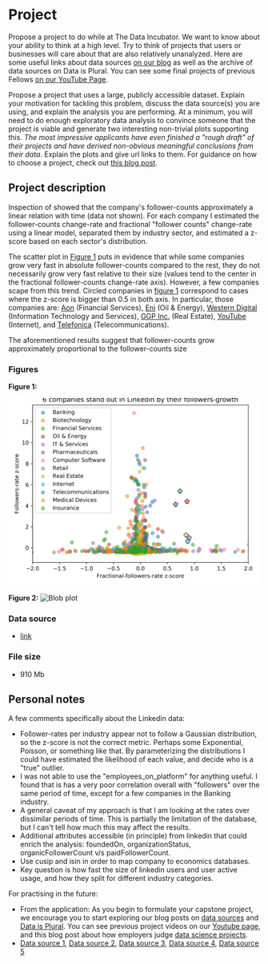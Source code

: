 # Project

Propose a project to do while at The Data Incubator. We want to know
about your ability to think at a high level. Try to think of projects
that users or businesses will care about that are also relatively
unanalyzed. Here are some useful links about data sources [on our
blog](http://blog.thedataincubator.com/tag/data-sources/) as well as the
archive of data sources on Data is Plural. You can see some final
projects of previous Fellows [on our YouTube
Page](https://www.youtube.com/playlist?list=PLOE4k9MRzZanWmZ7MBrJFi7ZekYmVqEIV).

Propose a project that uses a large, publicly accessible
dataset. Explain your motivation for tackling this problem, discuss the
data source(s) you are using, and explain the analysis you are
performing. At a minimum, you will need to do enough exploratory data
analysis to convince someone that the project is viable and generate two
interesting non-trivial plots supporting this. *The most impressive
applicants have even finished a "rough draft" of their projects and have
derived non-obvious meaningful conclusions from their data*. Explain the
plots and give url links to them. For guidance on how to choose a
project, check out [this blog
post](http://blog.thedataincubator.com/2017/01/how-employers-judge-data-science-projects/).

## Project description

Inspection of showed that the company's follower-counts approximately
a linear relation with time (data not shown). For each company I
estimated the follower-counts change-rate and fractional "follower
counts" change-rate using a linear model, separated them by industry
sector, and estimated a z-score based on each sector's
distribution. 

The scatter plot in [Figure
1](https://github.com/sebajara/dataincubator_challenge/tree/master/project/FIG1.png)
puts in evidence that while some companies grow very fast in absolute
follower-counts compared to the rest, they do not necessarily grow
very fast relative to their size (values tend to the center in the
fractional follower-counts change-rate axis). However, a few companies
scape from this trend. Circled companies in [figure
1](https://github.com/sebajara/dataincubator_challenge/tree/master/project/FIG1.png)
correspond to cases where the z-score is bigger than 0.5 in both
axis. In particular, those companies are: [Aon](https://www.linkedin.com/company/aon) (Financial Services), [Eni](https://www.linkedin.com/company/eni)
(Oil & Energy), [Western Digital](https://www.linkedin.com/company/western-digital) (Information Technology and Services),
[GGP Inc.](https://www.linkedin.com/company/ggp-inc.) (Real Estate), [YouTube](https://www.linkedin.com/company/youtube) (Internet), and [Telefonica](https://www.linkedin.com/company/telef%C3%B3nica)
(Telecommunications).

The aforementioned results suggest that follower-counts grow
approximately proportional to the follower-counts size

### Figures

**Figure 1:**

<img src="FIG1.png" width="500">

**Figure 2:**
![Blob plot](/FIG2.png)

### Data source

* [link](https://s3-us-west-2.amazonaws.com/documents.thinknum.com/dataset_dump/flikerqvnk/temp_datalab_records_linkedin_company.zip)

### File size

* 910 Mb

## Personal notes

A few comments specifically about the Linkedin data:
* Follower-rates per industry appear not to follow a Gaussian
  distribution, so the z-score is not the correct metric. Perhaps some
  Exponential, Poisson, or something like that. By parameterizing the
  distributions I could have estimated the likelihood of each value, and
  decide who is a "true" outlier.
* I was not able to use the "employees_on_platform" for anything
  useful. I found that is has a very poor correlation overall with
  "followers" over the same period of time, except for a few companies
  in the Banking industry.
* A general caveat of my approach is that I am looking at the rates
  over dissimilar periods of time. This is partially the limitation of
  the database, but I can't tell how much this may affect the results.
* Additional attributes accessible (in principle) from linkedin that
  could enrich the analysis: foundedOn, organizationStatus,
  organicFollowerCount v/s paidFollowerCount.
* Use cusip and isin in order to map company to economics databases.
* Key question is how fast the size of linkedin users and user active
  usage, and how they split for different industry categories.
  
For practising in the future:
* From the application: As you begin to formulate your capstone project,
  we encourage you to start exploring our blog posts on [data sources](https://blog.thedataincubator.com/tag/data-sources/) and
  [Data is Plural](https://tinyletter.com/data-is-plural/archive). You can see previous project videos on our [Youtube
  page](https://www.youtube.com/playlist?list=PLOE4k9MRzZanWmZ7MBrJFi7ZekYmVqEIV), and this blog post about how employers judge [data science
  projects](https://blog.thedataincubator.com/2017/01/how-employers-judge-data-science-projects/).
* [Data source 1](https://blog.thedataincubator.com/2014/10/data-sources-for-cool-data-science-projects-part-1/), 
  [Data source 2](https://blog.thedataincubator.com/2014/10/data-sources-for-cool-data-science-projects-part-2/),
  [Data source 3](https://blog.thedataincubator.com/2016/10/data-sources-for-cool-data-science-projects-part-3/),
  [Data source 4](https://blog.thedataincubator.com/2016/10/data-sources-for-cool-data-science-projects-part-4/),
  [Data source 5](https://blog.thedataincubator.com/2016/10/data-sources-for-cool-data-science-projects-part-5/)




